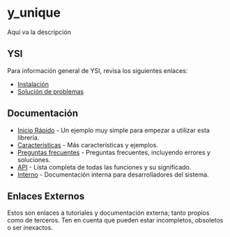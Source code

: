# y_unique

Aquí va la descripción

## YSI

Para información general de YSI, revisa los siguientes enlaces:

* [Instalación](../instalacion.md)
* [Solución de problemas](../solucion-problemas.md)

## Documentación

* [Inicio Rápido](y_unique/inicio-rapido.md) - Un ejemplo muy simple para empezar a utilizar esta librería.
* [Características](y_unique/caracteristicas.md) - Más características y ejemplos.
* [Preguntas frecuentes](y_unique/preguntas-frecuentes.md) - Preguntas frecuentes, incluyendo errores y soluciones.
* [API](y_unique/api.md) - Lista completa de todas las funciones y su significado.
* [Interno](y_unique/interno.md) - Documentación interna para desarrolladores del sistema.

## Enlaces Externos

Estos son enlaces a tutoriales y documentación externa; tanto propios como de terceros. Ten en cuenta que pueden estar incompletos, obsoletos o ser inexactos.
